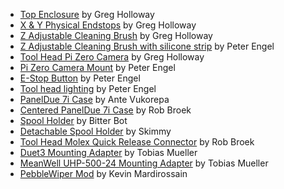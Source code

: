 
- [Top Enclosure](https://www.thingiverse.com/thing:4211457) by Greg Holloway
- [X & Y Physical Endstops](https://www.thingiverse.com/thing:3843642) by Greg Holloway
- [Z Adjustable Cleaning Brush](https://www.thingiverse.com/thing:3744969) by Greg Holloway
- [Z Adjustable Cleaning Brush with silicone strip](https://www.thingiverse.com/thing:4053862) by Peter Engel
- [Tool Head Pi Zero Camera](https://www.thingiverse.com/thing:3729152) by Greg Holloway
- [Pi Zero Camera Mount](https://www.thingiverse.com/thing:4054063) by Peter Engel
- [E-Stop Button](https://www.thingiverse.com/thing:4053908) by Peter Engel
- [Tool head lighting](https://www.thingiverse.com/thing:4053885) by Peter Engel
- [PanelDue 7i Case](https://www.thingiverse.com/thing:3817761) by Ante Vukorepa
- [Centered PanelDue 7i Case](https://www.thingiverse.com/thing:3904567) by Rob Broek
- [Spool Holder](https://www.thingiverse.com/thing:4157869) by Bitter Bot
- [Detachable Spool Holder](https://www.thingiverse.com/thing:3854466) by Skimmy
- [Tool Head Molex Quick Release Connector](https://www.thingiverse.com/thing:4362376) by Rob Broek
- [Duet3 Mounting Adapter](https://www.thingiverse.com/thing:4610422) by Tobias Mueller
- [MeanWell UHP-500-24 Mounting Adapter](https://www.thingiverse.com/thing:4610503) by Tobias Mueller
- [PebbleWiper Mod](https://e3d-online.zendesk.com/hc/en-us/articles/4408314569745-Pebble-Wiper-Mod-by-Kevin-Mardirossain) by Kevin Mardirossain
